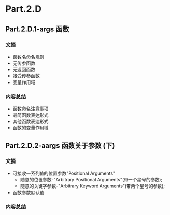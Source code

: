 # Part.2.D

## Part.2.D.1-args 函数

### 文摘

- 函数名命名规则
- 无传参函数
- 无返回函数
- 接受传参函数
- 变量作用域

### 内容总结

- 函数命名注意事项
- 最简函数表达形式
- 其他函数表达形式
- 函数的变量作用域

## Part.2.D.2-aargs 函数关于参数 (下)

### 文摘

- 可接收一系列值的位置参数"Positional Arguments"
  - 随意的位置参数-"Arbitrary Positional Arguments"(带一个星号的参数);
  - 随意的关键字参数-"Arbitrary Keyword Arguments"(带两个星号的参数);
- 函数参数默认值

### 内容总结
